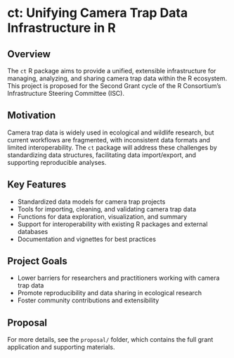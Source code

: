 # ct: Unifying Camera Trap Data Infrastructure in R

## Overview

The `ct` R package aims to provide a unified, extensible infrastructure for managing, analyzing, and sharing camera trap data within the R ecosystem. This project is proposed for the Second Grant cycle of the R Consortium’s Infrastructure Steering Committee (ISC).

## Motivation

Camera trap data is widely used in ecological and wildlife research, but current workflows are fragmented, with inconsistent data formats and limited interoperability. The `ct` package will address these challenges by standardizing data structures, facilitating data import/export, and supporting reproducible analyses.

## Key Features

- Standardized data models for camera trap projects
- Tools for importing, cleaning, and validating camera trap data
- Functions for data exploration, visualization, and summary
- Support for interoperability with existing R packages and external databases
- Documentation and vignettes for best practices

## Project Goals

- Lower barriers for researchers and practitioners working with camera trap data
- Promote reproducibility and data sharing in ecological research
- Foster community contributions and extensibility

## Proposal

For more details, see the `proposal/` folder, which contains the full grant application and supporting materials.
